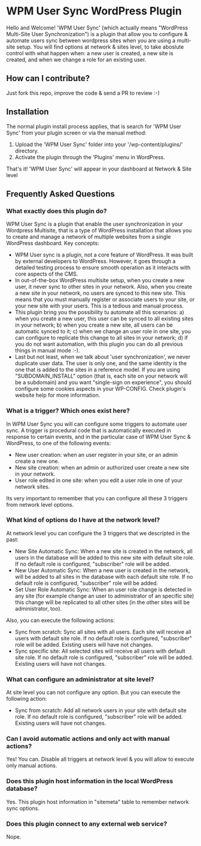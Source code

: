 # WPM User Sync WordPress Plugin

Hello and Welcome! 'WPM User Sync' (which actually means "WordPress Multi-Site User Synchronization") is a plugin that allow you to configure & automate users sync between wordpress sites when you are using a multi-site setup. You will find options at network & sites level, to take aboslute control with what happen when: a new user is created, a new site is created, and when we change a role for an existing user.

## How can I contribute?

Just fork this repo, improve the code & send a PR to review :-)

## Installation

The normal plugin install process applies, that is search for 'WPM User Sync' from your plugin screen or via the manual method:

1. Upload the 'WPM User Sync' folder into your '/wp-content/plugins/' directory.
1. Activate the plugin through the 'Plugins' menu in WordPress.

That's it! 'WPM User Sync' will appear in your dashboard at Network & Site level

## Frequently Asked Questions

### What exactly does this plugin do?

WPM User Sync is a plugin that enable the user synchronization in your Wordpress Multisite, that is a type of WordPress installation that allows you to create and manage a network of multiple websites from a single WordPress dashboard. Key concepts:

* WPM User sync is a plugin, not a core feature of WordPress. It was built by external developers to WordPress. However, it goes through a detailed testing process to ensure smooth operation as it interacts with core aspects of the CMS.
* In out-of-the-box WordPress multisite setup, when you create a new user, it never sync to other sites in your network. Also, when you create a new site in your network, no users are synced to this new site. This means that you must manually register or associate users to your site, or your new site with your users. This is a tedious and manual process.
* This plugin bring you the possibility tu automate all this scenarios: a) when you create a new user, this user can be synced to all existing sites in your network; b) when you create a new site, all users can be automatic synced to it; c) when we change an user role in one site, you can configure to replicate this change to all sites in your network; d) if you do not want automation, with this plugin you can do all previous things in manual mode :-).
* Last but not least, when we talk about 'user synchronization', we never duplicate user data. The user is only one, and the same identity is the one that is added to the sites in a reference model. If you are using "SUBDOMAIN_INSTALL" option (that is, each site on your network will be a subdomain) and you want "single-sign on experience", you should configure some cookies aspects in your WP-CONFIG. Check plugin's website help for more information.

### What is a trigger? Which ones exist here?

In WPM User Sync you will can configure some triggers to automate user sync. A trigger is procedural code that is automatically executed in response to certain events, and in the particular case of WPM User Sync & WordPress, to one of the following events:

* New user creation: when an user register in your site, or an admin create a new one.
* New site creation: when an admin or authorized user create a new site in your network.
* User role edited in one site: when you edit a user role in one of your network sites.

Its very important to remember that you can configure all these 3 triggers from network level options.

### What kind of options do I have at the network level?

At network level you can configure the 3 triggers that we descripted in the past:

* New Site Automatic Sync: When a new site is created in the network, all users in the database will be added to this new site with default site role. If no default role is configured, "subscriber" role will be added.
* New User Automatic Sync: When a new user is created in the network, will be added to all sites in the database with each default site role. If no default role is configured, "subscriber" role will be added.
* Set User Role Automatic Sync: When an user role change is detected in any site (for example change an user to administrator of an specific site) this change will be replicated to all other sites (in the other sites will be administrator, too).

Also, you can execute the following actions:

* Sync from scratch: Sync all sites with all users. Each site will receive all users with default site role. If no default role is configured, "subscriber" role will be added. Existing users will have not changes.
* Sync specific site: All selected sites will receive all users with default site role. If no default role is configured, "subscriber" role will be added. Existing users will have not changes.

### What can configure an administrator at site level?

At site level you can not configure any option. But you can execute the following action:

* Sync from scratch: Add all network users in your site with default site role. If no default role is configured, "subscriber" role will be added. Existing users will have not changes.

### Can I avoid automatic actions and only act with manual actions?

Yes! You can. Disable all triggers at network level & you will allow to execute only manual actions.

### Does this plugin host information in the local WordPress database?

Yes. This plugin host information in "sitemeta" table to remember network sync options.

### Does this plugin connect to any external web service?

Nope.